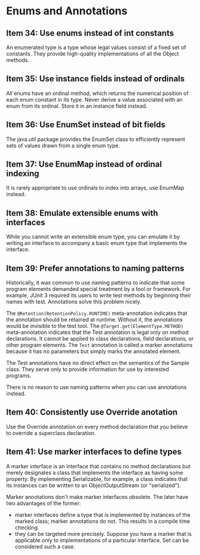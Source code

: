 # Enums and Annotations

## Item 34: Use enums instead of int constants

An enumerated type is a type whose legal values consist of a fixed set of constants.
They provide high-quality implementations of all the Object methods.

## Item 35: Use instance fields instead of ordinals

All enums have an ordinal method, which returns the numerical position of each enum constant in its type.
Never derive a value associated with an enum from its ordinal. Store it in an instance field instead.

## Item 36: Use EnumSet instead of bit fields

The java.util package provides the EnumSet class to efficiently represent sets of values drawn from
a single enum type.

## Item 37: Use EnumMap instead of ordinal indexing

It is rarely appropriate to use ordinals to index into arrays, use EnumMap instead.

## Item 38: Emulate extensible enums with interfaces

While you cannot write an extensible enum type, you can emulate it by writing an interface to accompany a basic
enum type that implements the interface.

## Item 39: Prefer annotations to naming patterns

Historically, it was common to use naming patterns to indicate that some program elements demanded special treatment by 
a tool or framework. For example, JUnit 3 required its users to write test methods by beginning their names with test.
Annotations solve this problem nicely.

The `@Retention(RetentionPolicy.RUNTIME)` meta-annotation indicates that the annotation should be retained at runtime.
Without it, the annotations would be invisible to the test tool.
The `@Target.get(ElementType.METHOD)` meta-annotation indicates that the Test annotation is legal only on method
declarations. It cannot be applied to class declarations, field declarations, or other program elements.
The `Test` annotation is called a marker annotations because it has no parameters but simply marks 
the annotated element.

The Test annotations have no direct effect on the semantics of the Sample class. They serve only to provide
information for use by interested programs.

There is no reason to use naming patterns when you can use annotations instead.

## Item 40: Consistently use Override anotation

Use the Override annotation on every method declaration that you believe to override a superclass declaration.

## Item 41: Use marker interfaces to define types

A marker interface is an interface that contains no method declarations but merely designates a class that
implements the interface as having some property. By implementing Serializable, for example, a class indicates
that its instances can be written to an ObjectOutputStream (or "serialized").

Marker annotations don't make marker interfaces obsolete. The later have two advantages of the former:
- marker interfaces define a type that is implemented by instances of the marked class; marker annotations do not.
This results in a compile time checking.
- they can be targeted more precisely. Suppose you have a marker that is applicable only to implementations
of a particular interface. Set can be considered such a case.

